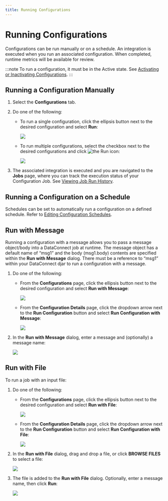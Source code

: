 ```yaml
---
title: Running Configurations
---
```

# Running Configurations

Configurations can be run manually or on a schedule. An integration is executed when you run an associated configuration. When completed, runtime metrics will be available for review. 

:::note
To run a configuration, it must be in the Active state. See [Activating or Inactivating Configurations](./activating-or-inactivating-configurations).
:::

## Running a Configuration Manually

1. Select the **Configurations** tab.
2. Do one of the following:
   * To run a single configuration, click the ellipsis button next to the desired configuration and select **Run**:

       ![](/img/Configuration-Run1.png)

   - To run multiple configurations, select the checkbox next to the desired configurations and click <img src="/img/icons/run.png" className="icon" alt="the Run icon"/>:

       ![](/img/Configuration-Run2.png)

3. The associated integration is executed and you are navigated to the **Jobs** page, where you can track the execution status of your Configuration Job. See [Viewing Job Run History](../jobs/viewing-job-run-history).


## Running a Configuration on a Schedule

Schedules can be set to automatically run a configuration on a defined schedule. Refer to [Editing Configuration Schedules](./editing-configuration-schedules).


## Run with Message

Running a configuration with a message allows you to pass a message object/body into a DataConnect job at runtime. The message object has a default name of “msg1” and the body (msg1.body) contents are specified within the **Run with Message** dialog. There must be a reference to “msg1” within your DataConnect djar to run a configuration with a message.

1. Do one of the following:
   * From the **Configurations** page, click the ellipsis button next to the desired configuration and select **Run with Message**:

       ![](/img/Run-With-Message1.png)

   * From the **Configuration Details** page, click the dropdown arrow next to the **Run Configuration** button and select **Run Configuration with Message**:

       ![](/img/Run-With-Message2.png)

2. In the **Run with Message** dialog, enter a message and (optionally) a message name:

   ![](/img/Run-With-Message-Dialog.png)


## Run with File

To run a job with an input file:

1. Do one of the following:
   * From the **Configurations** page, click the ellipsis button next to the desired configuration and select **Run with File**:

       ![](/img/Run-With-File1.png)

   * From the **Configuration Details** page, click the dropdown arrow next to the **Run Configuration** button and select **Run Configuration with File**:

       ![](/img/Run-With-File2.png)

2. In the **Run with File** dialog, drag and drop a file, or click **BROWSE FILES** to select a file:

   ![](/img/Run-With-File-Dialog.png)
3. The file is added to the **Run with File** dialog. Optionally, enter a message name, then click **Run**:

   ![](/img/Run-With-File-Dialog2.png)
